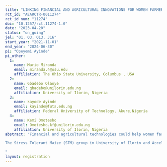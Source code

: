 ```yaml
---
title: "LINKING FINANCIAL AND AGRICULTURAL INNOVATIONS FOR WOMEN FARMERS’ RESILIENCE IN NIGERIA"
rct_id: "AEARCTR-0011274"
rct_id_num: "11274"
doi: "10.1257/rct.11274-1.0"
date: "2023-04-20"
status: "on_going"
jel: "O1, O3, O13, J16"
start_year: "2021-11-01"
end_year: "2024-06-30"
pi: "Opeyemi Ayinde"
pi_other:
  1:
    name: Mario Miranda
    email: miranda.4@osu.edu
    affiliation: The Ohio State University, Columbus , USA
  2:
    name: Gbadebo Olaoye
    email: gbadebo@unilorin.edu.ng
    affiliation: University of Ilorin, Nigeria
  3:
    name: kayode Ayinde
    email: kayinde@futa.edu.ng
    affiliation: Federal University of Technology, Akure,Nigeria
  4:
    name: Kemi Omotesho
    email: Omotesho.kf@unilorin.edu.ng
    affiliation: University of Ilorin, Nigeria
abstract: "Financial and agricultural technologies could help women farmers in Nigeria to build their resilience to shocks. Among the most promising of the agricultural  innovations are stress-tolerant crop varieties, an improved maize developed by the International Institute for Tropical Agriculture (IITA) through the Stress Tolerant Maize for Africa (STMA) project. These seed varieties have proven to sustain yields during moderate mid-season drought. Financial technologies such as financial literacy, Area yield index insurance  build resilience by providing financial literacy and payments in the event of insured losses. Index insurance bases payouts on an index of factors, such as rainfall or vegetation growth, that predict crop losses in an area. Because this type of insurance does not require a direct verification of losses, it can be made available at a much lower cost than conventional insurance and cost-effectively scaled across dispersed rural communities. On their own, these two innovations separately may not adequately promote resilience among farmers, particularly women. It is important to build our understanding of how to integrate these two technologies into comprehensive solutions to manage weather-related risk and how they might be tailored to meet the different needs and attitudes of women and men. Hence The University of Ilorin (UNILORIN), is committed to rigorously testing the interlinked effort of financial services, insurance,  and use of stress tolerant  seeds that will help build resilience among smallholder women farmers in Nigeria. Our primary null hypotheses are that: (1)There is no significant difference in access to financial services, stress tolerant  seeds and formal insurance among men and women smallholder farmers. (2) There is no significant effect of adoption of stress tolerant maize on  productivity of men and women smallholder farmers; (3) There is no significant effect of financial literacy, insurance and stress tolerant maize seed on the resilience of men and women smallholder farmers.
The Stress Tolerant Maize (STM) group in University of Ilorin and Accelerating Genetic Gains in Maize and Wheat for Improved Livelihoods project (AGG) of IITA project will provides logistic support for the research. The research will use STM and AGG interventions as laboratories for assessing the impact of interlinking of insurance and financial services with stress tolerant seeds in building resilience among women smallholders in Nigeria. The research partners are National Agricultural insurance Corporation (NAIC) in Nigeria and Shine  Initiative for Empowerment of Rural Dwellers, division of Arise Microfinance Bank.
"
layout: registration
---
```


